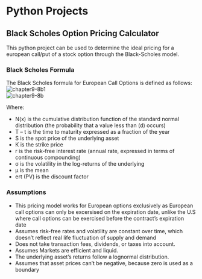 # Python Projects
## Black Scholes Option Pricing Calculator ##
This python project can be used to determine the ideal pricing for a european call/put of a stock option through the Black-Scholes model.

### Black Scholes Formula ###
The Black Scholes formula for European Call Options is defined as follows:
<br>
![chapter9-8b1](https://user-images.githubusercontent.com/48498666/158127746-1463646d-a923-4f30-b0fe-b7af53b6f913.jpg)
<br>
![chapter9-8b](https://user-images.githubusercontent.com/48498666/158128832-cd739922-930f-4b40-8a74-b5aa64f7ebef.jpg)

Where:
- N(x) is the cumulative distribution function of the standard normal distribution (the probability that a value less than (d) occurs)
- T – t is the time to maturity expressed as a fraction of the year
- S is the spot price of the underlying asset
- K is the strike price
- r is the risk-free interest rate (annual rate, expressed in terms of continuous compounding)
- σ is the volatility in the log-returns of the underlying
- μ is the mean
- ert (PV) is the discount factor

### Assumptions ###
- This pricing model works for European options exclusively as European call options can only be excersised on the expiration date, unlike the U.S where call options can be exercised before the contract’s expiration date
- Assumes risk-free rates and volatility are constant over time, which doesn’t reflect real life fluctuation of supply and demand
- Does not take transaction fees, dividends, or taxes into account.
- Assumes Markets are efficient and liquid.
- The underlying asset’s returns follow a lognormal distribution.
- Assumes that asset prices can’t be negative, because zero is used as a boundary
